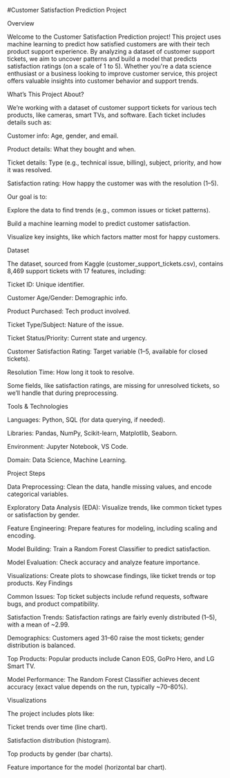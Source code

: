 #Customer Satisfaction Prediction Project

Overview

Welcome to the Customer Satisfaction Prediction project! This project uses machine learning to predict how satisfied customers are with their tech product support experience. By analyzing a dataset of customer support tickets, we aim to uncover patterns and build a model that predicts satisfaction ratings (on a scale of 1 to 5). Whether you're a data science enthusiast or a business looking to improve customer service, this project offers valuable insights into customer behavior and support trends.

What’s This Project About?

We’re working with a dataset of customer support tickets for various tech products, like cameras, smart TVs, and software. Each ticket includes details such as:





Customer info: Age, gender, and email.



Product details: What they bought and when.



Ticket details: Type (e.g., technical issue, billing), subject, priority, and how it was resolved.



Satisfaction rating: How happy the customer was with the resolution (1–5).

Our goal is to:





Explore the data to find trends (e.g., common issues or ticket patterns).



Build a machine learning model to predict customer satisfaction.



Visualize key insights, like which factors matter most for happy customers.

Dataset

The dataset, sourced from Kaggle (customer_support_tickets.csv), contains 8,469 support tickets with 17 features, including:





Ticket ID: Unique identifier.



Customer Age/Gender: Demographic info.



Product Purchased: Tech product involved.



Ticket Type/Subject: Nature of the issue.



Ticket Status/Priority: Current state and urgency.



Customer Satisfaction Rating: Target variable (1–5, available for closed tickets).



Resolution Time: How long it took to resolve.

Some fields, like satisfaction ratings, are missing for unresolved tickets, so we’ll handle that during preprocessing.

Tools & Technologies





Languages: Python, SQL (for data querying, if needed).



Libraries: Pandas, NumPy, Scikit-learn, Matplotlib, Seaborn.



Environment: Jupyter Notebook, VS Code.



Domain: Data Science, Machine Learning.

Project Steps





Data Preprocessing: Clean the data, handle missing values, and encode categorical variables.



Exploratory Data Analysis (EDA): Visualize trends, like common ticket types or satisfaction by gender.



Feature Engineering: Prepare features for modeling, including scaling and encoding.



Model Building: Train a Random Forest Classifier to predict satisfaction.



Model Evaluation: Check accuracy and analyze feature importance.



Visualizations: Create plots to showcase findings, like ticket trends or top products.
Key Findings





Common Issues: Top ticket subjects include refund requests, software bugs, and product compatibility.



Satisfaction Trends: Satisfaction ratings are fairly evenly distributed (1–5), with a mean of ~2.99.



Demographics: Customers aged 31–60 raise the most tickets; gender distribution is balanced.



Top Products: Popular products include Canon EOS, GoPro Hero, and LG Smart TV.



Model Performance: The Random Forest Classifier achieves decent accuracy (exact value depends on the run, typically ~70–80%).

Visualizations

The project includes plots like:





Ticket trends over time (line chart).



Satisfaction distribution (histogram).



Top products by gender (bar charts).



Feature importance for the model (horizontal bar chart).

